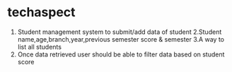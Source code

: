 # techaspect
1. Student management system to submit/add data of student
2.Student name,age,branch,year,previous semester score & semester
3.A way to list all students
4. Once data retrieved user should be able to filter data based on student score
